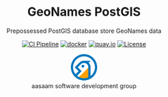 <div align="center">
  <h1>
    GeoNames PostGIS
  </h1>
  <p>
    Prepossessed PostGIS database store GeoNames data
  </p>
  <p>
    <a href="https://gitlab.com/aasaam/geonames-postgis/-/pipelines"><img alt="CI Pipeline" src="https://gitlab.com/aasaam/geonames-postgis/badges/master/pipeline.svg"></a>
    <a href="https://hub.docker.com/r/aasaam/geonames-postgis" target="_blank"><img src="https://img.shields.io/docker/image-size/aasaam/geonames-postgis?label=docker%20image" alt="docker" /></a>
    <a href="https://quay.io/repository/aasaam/geonames-postgis" target="_blank"><img src="https://img.shields.io/badge/docker%20image-quay.io-blue" alt="quay.io" /></a>
    <a href="https://github.com/aasaam/geonames-postgis/blob/master/LICENSE"><img alt="License" src="https://img.shields.io/github/license/aasaam/geonames-postgis"></a>
  </p>
</div>

<div>
  <p align="center">
    <img alt="aasaam software development group" width="64" src="https://raw.githubusercontent.com/aasaam/information/master/logo/aasaam.svg">
    <br />
    aasaam software development group
  </p>
</div>
